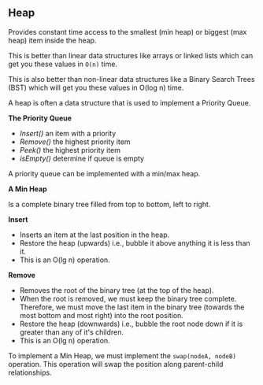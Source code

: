 <h2>Heap</h2>

Provides constant time access to the smallest (min heap) or biggest
(max heap) item inside the heap. 

This is better than linear data structures like arrays or linked lists which can
get you these values in ```O(n)``` time.

This is also better than non-linear data structures like a 
Binary Search Trees (BST) which will get you these values in O(log n) time.

A heap is often a data structure that is used to implement a Priority
Queue. 

**The Priority Queue**

- *Insert()* an item with a priority
- *Remove()* the highest priority item
- *Peek()* the highest priority item
- *isEmpty()* determine if queue is empty

A priority queue can be implemented with a min/max heap.

**A Min Heap**

Is a complete binary tree filled from top to bottom, left to right.

**Insert**

- Inserts an item at the last position in the heap.
- Restore the heap (upwards) i.e., bubble it above anything it is less than it. 
- This is an O(lg n) operation.

**Remove**

- Removes the root of the binary tree (at the top of the heap).
- When the root is removed, we must keep the binary tree complete. Therefore, we must move
the last item in the binary tree (towards the most bottom and most right) into the root position.
- Restore the heap (downwards) i.e., bubble the root node down if it is greater than any of it's
children.
- This is an O(lg n) operation.

To implement a Min Heap, we must implement the ```swap(nodeA, nodeB)``` operation. This operation
will swap the position along parent-child relationships.












